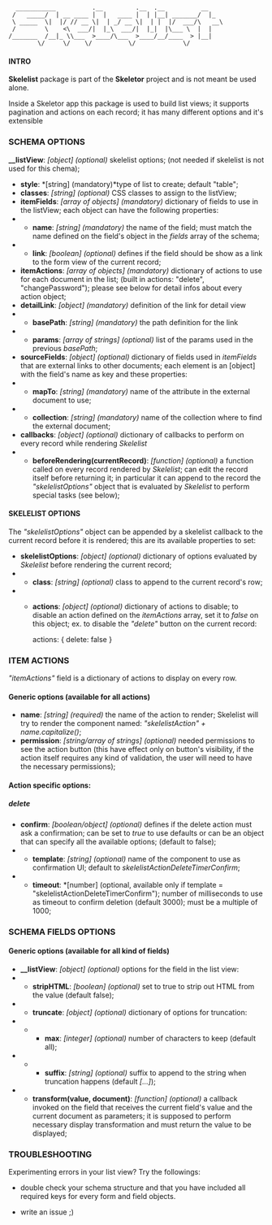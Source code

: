       ___________          .__         .__  .__          __
     /   _____/  | __ ____ |  |   ____ |  | |__| _______/  |_
     \ _____  \|  |/ // __ \|  | _/ __ \|  | |  |/  ___/\   __\
     /        \    <\  ___/|  |_\  ___/|  |_|  |\___ \  |  |
    /_______  /__|_ \\___  >____/\___  >____/__/____  > |__|
            \/     \/    \/          \/             \/

#### INTRO
**Skelelist** package is part of the **Skeletor** project and is not meant be used alone.

Inside a Skeletor app this package is used to build list views; it supports pagination and actions on each record; it has many different options and it's extensible

### SCHEMA OPTIONS

**__listView**: *[object] (optional)* skelelist options; (not needed if skelelist is not used for this chema);

- **style**: *[string] (mandatory)*type of list to create; default "table";
- **classes**: *[string] (optional)* CSS classes to assign to the listView;
- **itemFields**: *[array of objects] (mandatory)* dictionary of fields to use in the listView; each object can have the following properties:
- - **name**: *[string] (mandatory)* the name of the field; must match the name defined on the field's object in the *fields* array of the schema;
- - **link**: *[boolean] (optional)* defines if the field should be show as a link to the form view of the current record;
- **itemActions**: *[array of objects] (mandatory)* dictionary of actions to use for each document in the list; (built in actions: "delete", "changePassword"); please see below for detail infos about every action object;
- **detailLink**: *[object] (mandatory)* definition of the link for detail view
- - **basePath**: *[string] (mandatory)* the path definition for the link
- - **params**: *[array of strings] (optional)* list of the params used in the previous *basePath*;
- **sourceFields**: *[object] (optional)* dictionary of fields used in *itemFields* that are external links to other documents; each element is an [object] with the field's name as key and these properties:
- - **mapTo**: *[string] (mandatory)* name of the attribute in the external document to use;
- - **collection**: *[string] (mandatory)* name of the collection where to find the external document;
- **callbacks**: *[object] (optional)* dictionary of callbacks to perform on every record while rendering *Skelelist*
- - **beforeRendering(currentRecord)**: *[function] (optional)* a function called on every record rendered by *Skelelist*; can edit the record itself before returning it; in particular it can append to the record the *"skelelistOptions"* object that is evaluated by *Skelelist* to perform special tasks (see below);


#### SKELELIST OPTIONS

The *"skelelistOptions"* object can be appended by a skelelist callback to the current record before it is rendered; this are its available properties to set:

- **skelelistOptions**: *[object] (optional)* dictionary of options evaluated by *Skelelist* before rendering the current record;
- - **class**: *[string] (optional)* class to append to the current record's row;
- - **actions**: *[object] (optional)* dictionary of actions to disable; to disable an action defined on the *itemActions* array, set it to *false* on this object; ex. to disable the *"delete"* button on the current record:


    actions: {
        delete: false
    }


### ITEM ACTIONS

*"itemActions"* field is a dictionary of actions to display on every row.

#### Generic options (available for all actions)

- **name**: *[string] (required)* the name of the action to render; Skelelist will try to render the component named: *"skelelistAction" + name.capitalize()*;
- **permission**: *[string/array of strings] (optional)* needed permissions to see the action button (this have effect only on button's visibility, if the action itself requires any kind of validation, the user will need to have the necessary permissions);

#### Action specific options:

##### delete

- **confirm**: *[boolean/object] (optional)* defines if the delete action must ask a confirmation; can be set to *true* to use defaults or can be an object that can specify all the available options; (default to false);
- - **template**: *[string] (optional)* name of the component to use as confirmation UI; default to *skelelistActionDeleteTimerConfirm*;
- - **timeout**: *[number] (optional, available only if template = "skelelistActionDeleteTimerConfirm"); number of milliseconds to use as timeout to confirm deletion (default 3000); must be a multiple of 1000;


### SCHEMA FIELDS OPTIONS

#### Generic options (available for all kind of fields)

- **__listView**: *[object] (optional)* options for the field in the list view:
- - **stripHTML**: *[boolean] (optional)* set to true to strip out HTML from the value (default false);
- - **truncate**: *[object] (optional)* dictionary of options for truncation:
- - - **max**: *[integer] (optional)* number of characters to keep (default all);
- - - **suffix**: *[string] (optional)* suffix to append to the string when truncation happens (default *[...]*);
- - **transform(value, document)**: *[function] (optional)* a callback invoked on the field that receives the current field's value and the current document as parameters; it is supposed to perform necessary display transformation and must return the value to be displayed;




### TROUBLESHOOTING

Experimenting errors in your list view? Try the followings:

- double check your schema structure and that you have included all required keys for every form and field objects.

- write an issue ;)

